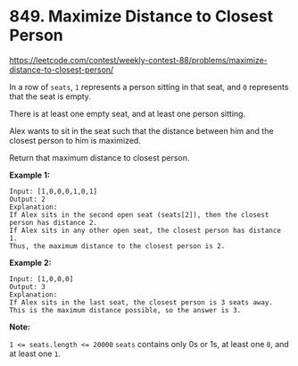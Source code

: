 # 849. Maximize Distance to Closest Person

https://leetcode.com/contest/weekly-contest-88/problems/maximize-distance-to-closest-person/

In a row of `seats`, `1` represents a person sitting in that seat, and `0` represents that the seat is empty.

There is at least one empty seat, and at least one person sitting.

Alex wants to sit in the seat such that the distance between him and the closest person to him is maximized.

Return that maximum distance to closest person.

**Example 1:**

```
Input: [1,0,0,0,1,0,1]
Output: 2
Explanation:
If Alex sits in the second open seat (seats[2]), then the closest person has distance 2.
If Alex sits in any other open seat, the closest person has distance 1.
Thus, the maximum distance to the closest person is 2.
```

**Example 2:**

```
Input: [1,0,0,0]
Output: 3
Explanation:
If Alex sits in the last seat, the closest person is 3 seats away.
This is the maximum distance possible, so the answer is 3.
```

**Note:**

`1 <= seats.length <= 20000`
`seats` contains only 0s or 1s, at least one `0`, and at least one `1`.
